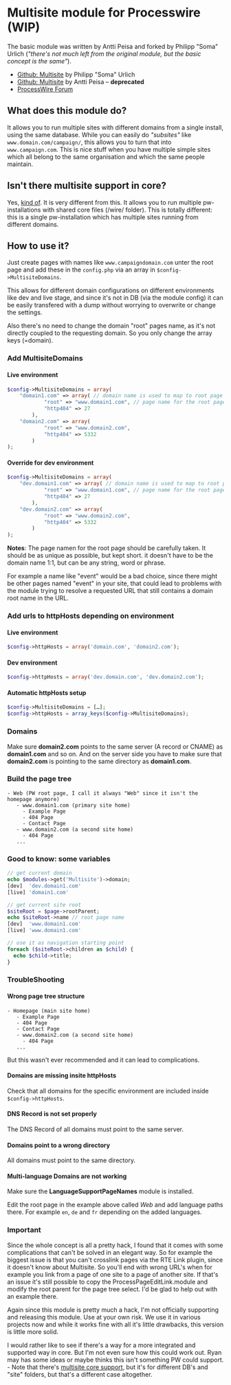 # Multisite module for Processwire (WIP)

The basic module was written by Antti Peisa and forked by Philipp "Soma" Urlich (_"there's not much left from the original module, but the basic concept is the same"_).

* [Github: Multisite](https://github.com/somatonic/Multisite) by Philipp "Soma" Urlich
* [Github: Multisite](https://github.com/apeisa/Multisite) by Antti Peisa – **deprecated**
* [ProcessWire Forum](https://processwire.com/talk/topic/1025-multisite/)

## What does this module do?

It allows you to run multiple sites with different domains from a single install, using the same database.
While you can easily do _"subsites"_ like `www.domain.com/campaign/`, this allows you to turn that into `www.campaign.com`.
This is nice stuff when you have multiple simple sites which all belong to the same organisation and which the same people maintain.

## Isn't there multisite support in core?

Yes, [kind of](https://processwire.com/api/modules/multi-site-support/). It is very different from this. It allows you to run multiple pw-installations with shared core files (/wire/ folder).
This is totally different: this is a single pw-installation which has multiple sites running from different domains.

## How to use it?

Just create pages with names like `www.campaigndomain.com` unter the root page and add these in the `config.php` via an array in `$config->MultisiteDomains`.

This allows for different domain configurations on different environments like dev and live stage, and since it's not in DB (via the module config) it can be easily transfered with a dump without worrying to overwrite or change the settings.

Also there's no need to change the domain "root" pages name, as it's not directly coupled to the requesting domain.
So you only change the array keys (=domain).

### Add MultisiteDomains

#### Live environment

```php
$config->MultisiteDomains = array(
    "domain1.com" => array( // domain name is used to map to root page
            "root" => "www.domain1.com", // page name for the root page
            "http404" => 27
        ),
    "domain2.com" => array(
            "root" => "www.domain2.com",
            "http404" => 5332
        )
);
```

#### Override for dev environment

```php
$config->MultisiteDomains = array(
    "dev.domain1.com" => array( // domain name is used to map to root page
            "root" => "www.domain1.com", // page name for the root page
            "http404" => 27
        ),
    "dev.domain2.com" => array(
            "root" => "www.domain2.com",
            "http404" => 5332
        )
);
```

**Notes**: The page namen for the root page should be carefully taken. It should be as unique as possible, but kept short. it doesn't have to be the domain name 1:1, but can be any string, word or phrase.

For example a name like "event" would be a bad choice, since there might be other pages named "event" in your site, that could lead to problems with the module trying to resolve a requested URL that still contains a domain root name in the URL.


### Add urls to httpHosts depending on environment

#### Live environment

```php
$config->httpHosts = array('domain.com', 'domain2.com');
```

#### Dev environment

```php
$config->httpHosts = array('dev.domain.com', 'dev.domain2.com');
```

#### Automatic httpHosts setup

```php
$config->MultisiteDomains = […];
$config->httpHosts = array_keys($config->MultisiteDomains);
```

### Domains

Make sure **domain2.com** points to the same server (A record or CNAME) as **domain1.com** and so on.
And on the server side you have to make sure that **domain2.com** is pointing to the same directory as **domain1.com**.

### Build the page tree

```
- Web (PW root page, I call it always "Web" since it isn't the homepage anymore)
   - www.domain1.com (primary site home)
     - Example Page
     - 404 Page
     - Contact Page
   - www.domain2.com (a second site home)
     - 404 Page
   ...

```

### Good to know: some variables

```php
// get current domain
echo $modules->get('Multisite')->domain;
[dev]  'dev.domain1.com'
[live] 'domain1.com'

// get current site root
$siteRoot = $page->rootParent;
echo $siteRoot->name // root page name
[dev]  'www.domain1.com'
[live] 'www.domain1.com'

// use it as navigation starting point
foreach ($siteRoot->children as $child) {
  echo $child->title;
}
```

### TroubleShooting

#### Wrong page tree structure

```
- Homepage (main site home)
   - Example Page
   - 404 Page
   - Contact Page
   - www.domain2.com (a second site home)
     - 404 Page
   ...

```

But this wasn't ever recommended and it can lead to complications.

#### Domains are missing insite httpHosts

Check that all domains for the specific environment are included inside `$config->httpHosts`.

#### DNS Record is not set properly

The DNS Record of all domains must point to the same server.

#### Domains point to a wrong directory

All domains must point to the same directory.

#### Multi-language Domains are not working

Make sure the **LanguageSupportPageNames** module is installed.

Edit the root page in the example above called *Web*  and add language paths there. For example `en`, `de` and `fr` depending on the added languages.

### Important

Since the whole concept is all a pretty hack, I found that it comes with some complications that can't be solved in an elegant way. So for example the biggest issue is that you can't crosslink pages via the RTE Link plugin, since it doesn't know about Multisite. So you'll end with wrong URL's when for example you link from a page of one site to a page of another site. If that's an issue it's still possible to copy the ProcessPageEditLink.module and modify the root parent for the page tree select. I'd be glad to help out with an example there.

Again since this module is pretty much a hack, I'm not officially supporting and releasing this module. Use at your own risk. We use it in various projects now and while it works fine with all it's little drawbacks, this version is little more solid.

I would rather like to see if there's a way for a more integrated and supported way in core. But I'm not even sure how this could work out. Ryan may has some ideas or maybe thinks this isn't something PW could support. - Note that there's [multisite core support](https://processwire.com/api/modules/multi-site-support/), but it's for different DB's and "site" folders, but that's a different case altogether.

